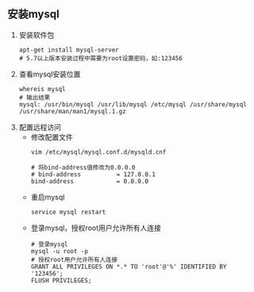 ## 安装mysql

1. 安装软件包
    ``` shell 
    apt-get install mysql-server
    # 5.7以上版本安装过程中需要为root设置密码，如:123456
    ```
2. 查看mysql安装位置
    ``` shell 
    whereis mysql
    # 输出结果
    mysql: /usr/bin/mysql /usr/lib/mysql /etc/mysql /usr/share/mysql /usr/share/man/man1/mysql.1.gz
    ```
3. 配置远程访问
    + 修改配置文件
        ``` shell 
        vim /etc/mysql/mysql.conf.d/mysqld.cnf
        
        # 将bind-address值修改为0.0.0.0
        # bind-address          = 127.0.0.1
        bind-address            = 0.0.0.0
        ```
    + 重启mysql
        ``` shell 
        service mysql restart       
        ```
    + 登录mysql，授权root用户允许所有人连接
        ``` shell 
        # 登录mysql
        mysql -u root -p
        # 授权root用户允许所有人连接
        GRANT ALL PRIVILEGES ON *.* TO 'root'@'%' IDENTIFIED BY '123456';
        FLUSH PRIVILEGES;
        ```